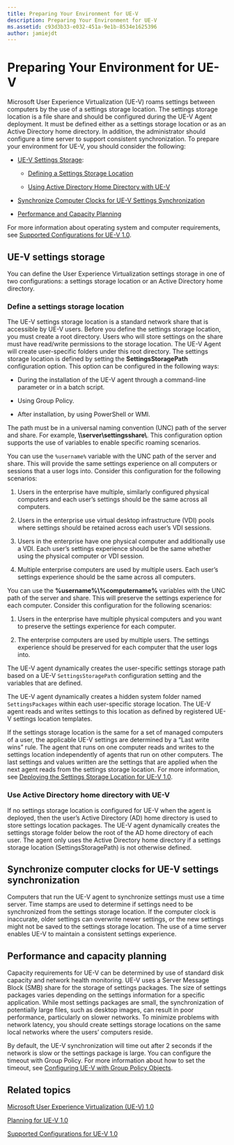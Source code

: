 ```yaml
---
title: Preparing Your Environment for UE-V
description: Preparing Your Environment for UE-V
ms.assetid: c93d3b33-e032-451a-9e1b-8534e1625396
author: jamiejdt
---
```


# Preparing Your Environment for UE-V


Microsoft User Experience Virtualization (UE-V) roams settings between computers by the use of a settings storage location. The settings storage location is a file share and should be configured during the UE-V Agent deployment. It must be defined either as a settings storage location or as an Active Directory home directory. In addition, the administrator should configure a time server to support consistent synchronization. To prepare your environment for UE-V, you should consider the following:

-   [UE-V Settings Storage](#bkmk-uevsettingsstorage):

    -   [Defining a Settings Storage Location](#bkmk-definingsettingsstoragelocation)

    -   [Using Active Directory Home Directory with UE-V](#bkmk-usingactivedirectoryhomedirectory)

-   [Synchronize Computer Clocks for UE-V Settings Synchronization](#bkmk-synchronizecomputerclocks)

-   [Performance and Capacity Planning](#bkmk-performancecapacityplanning)

For more information about operating system and computer requirements, see [Supported Configurations for UE-V 1.0](supported-configurations-for-ue-v-10.md).

## <a href="" id="bkmk-uevsettingsstorage"></a>UE-V settings storage


You can define the User Experience Virtualization settings storage in one of two configurations: a settings storage location or an Active Directory home directory.

### <a href="" id="bkmk-definingsettingsstoragelocation"></a>Define a settings storage location

The UE-V settings storage location is a standard network share that is accessible by UE-V users. Before you define the settings storage location, you must create a root directory. Users who will store settings on the share must have read/write permissions to the storage location. The UE-V Agent will create user-specific folders under this root directory. The settings storage location is defined by setting the **SettingsStoragePath** configuration option. This option can be configured in the following ways:

-   During the installation of the UE-V agent through a command-line parameter or in a batch script.

-   Using Group Policy.

-   After installation, by using PowerShell or WMI.

The path must be in a universal naming convention (UNC) path of the server and share. For example, **\\\\server\\settingsshare\\**. This configuration option supports the use of variables to enable specific roaming scenarios.

You can use the `%username%` variable with the UNC path of the server and share. This will provide the same settings experience on all computers or sessions that a user logs into. Consider this configuration for the following scenarios:

1.  Users in the enterprise have multiple, similarly configured physical computers and each user’s settings should be the same across all computers.

2.  Users in the enterprise use virtual desktop infrastructure (VDI) pools where settings should be retained across each user’s VDI sessions.

3.  Users in the enterprise have one physical computer and additionally use a VDI. Each user’s settings experience should be the same whether using the physical computer or VDI session.

4.  Multiple enterprise computers are used by multiple users. Each user’s settings experience should be the same across all computers.

You can use the **%username%\\%computername%** variables with the UNC path of the server and share. This will preserve the settings experience for each computer. Consider this configuration for the following scenarios:

1.  Users in the enterprise have multiple physical computers and you want to preserve the settings experience for each computer.

2.  The enterprise computers are used by multiple users. The settings experience should be preserved for each computer that the user logs into.

The UE-V agent dynamically creates the user-specific settings storage path based on a UE-V `SettingsStoragePath` configuration setting and the variables that are defined.

The UE-V agent dynamically creates a hidden system folder named `SettingsPackages` within each user-specific storage location. The UE-V agent reads and writes settings to this location as defined by registered UE-V settings location templates.

If the settings storage location is the same for a set of managed computers of a user, the applicable UE-V settings are determined by a “Last write wins” rule. The agent that runs on one computer reads and writes to the settings location independently of agents that run on other computers. The last settings and values written are the settings that are applied when the next agent reads from the settings storage location. For more information, see [Deploying the Settings Storage Location for UE-V 1.0](deploying-the-settings-storage-location-for-ue-v-10.md).

### <a href="" id="bkmk-usingactivedirectoryhomedirectory"></a>Use Active Directory home directory with UE-V

If no settings storage location is configured for UE-V when the agent is deployed, then the user’s Active Directory (AD) home directory is used to store settings location packages. The UE-V agent dynamically creates the settings storage folder below the root of the AD home directory of each user. The agent only uses the Active Directory home directory if a settings storage location (SettingsStoragePath) is not otherwise defined.

## <a href="" id="bkmk-synchronizecomputerclocks"></a>Synchronize computer clocks for UE-V settings synchronization


Computers that run the UE-V agent to synchronize settings must use a time server. Time stamps are used to determine if settings need to be synchronized from the settings storage location. If the computer clock is inaccurate, older settings can overwrite newer settings, or the new settings might not be saved to the settings storage location. The use of a time server enables UE-V to maintain a consistent settings experience.

## <a href="" id="bkmk-performancecapacityplanning"></a>Performance and capacity planning


Capacity requirements for UE-V can be determined by use of standard disk capacity and network health monitoring. UE-V uses a Server Message Block (SMB) share for the storage of settings packages. The size of settings packages varies depending on the settings information for a specific application. While most settings packages are small, the synchronization of potentially large files, such as desktop images, can result in poor performance, particularly on slower networks. To minimize problems with network latency, you should create settings storage locations on the same local networks where the users’ computers reside.

By default, the UE-V synchronization will time out after 2 seconds if the network is slow or the settings package is large. You can configure the timeout with Group Policy. For more information about how to set the timeout, see [Configuring UE-V with Group Policy Objects](configuring-ue-v-with-group-policy-objects.md).

## Related topics


[Microsoft User Experience Virtualization (UE-V) 1.0](index.md)

[Planning for UE-V 1.0](planning-for-ue-v-10.md)

[Supported Configurations for UE-V 1.0](supported-configurations-for-ue-v-10.md)

 

 






